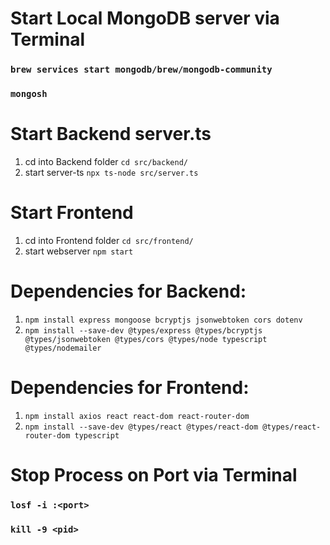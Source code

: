 # Start Local MongoDB server via Terminal
### `brew services start mongodb/brew/mongodb-community`
### `mongosh`

# Start Backend server.ts
1. cd into Backend folder `cd src/backend/`
2. start server-ts `npx ts-node src/server.ts`

# Start Frontend
1. cd into Frontend folder `cd src/frontend/`
2. start webserver `npm start`


# Dependencies for Backend:
1. `npm install express mongoose bcryptjs jsonwebtoken cors dotenv`
2. `npm install --save-dev @types/express @types/bcryptjs @types/jsonwebtoken @types/cors @types/node typescript @types/nodemailer`


# Dependencies for Frontend:
1. `npm install axios react react-dom react-router-dom`
2. `npm install --save-dev @types/react @types/react-dom @types/react-router-dom typescript`


# Stop Process on Port via Terminal
### `losf -i :<port>`
### `kill -9 <pid>`
